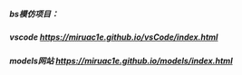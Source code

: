 ##### bs模仿项目：
##### vscode https://miruac1e.github.io/vsCode/index.html
##### models网站 https://miruac1e.github.io/models/index.html